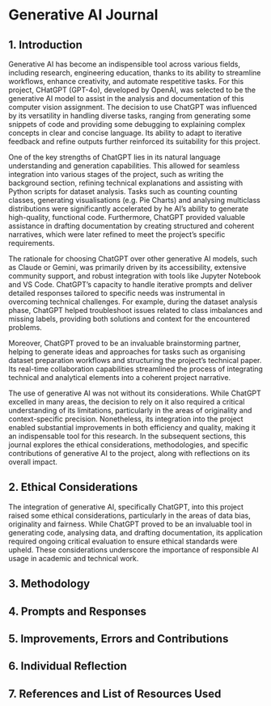 # Generative AI Journal

## 1. Introduction

Generative AI has become an indispensible tool across various fields, including research, engineering education, thanks to its ability to streamline workflows, enhance creativity, and automate respetitive tasks. For this project, CHatGPT (GPT-4o), developed by OpenAI, was selected to be the generative AI model to assist in the analysis and documentation of this computer vision assignment. The decision to use ChatGPT was influenced by its versatility in handling diverse tasks, ranging from generating some snippets of code and providing some debugging to explaining complex concepts in clear and concise language. Its ability to adapt to iterative feedback and refine outputs further reinforced its suitability for this project. 

One of the key strengths of ChatGPT lies in its natural language understanding and generation capabilities. This allowed for seamless integration into various stages of the project, such as writing the background section, refining technical explanations and assisting with Python scripts for dataset analysis. Tasks such as counting counting classes, generating visualisations (e.g. Pie Charts) and analysing multiclass distributions were significantly accelerated by he AI’s ability to generate high-quality, functional code. Furthermore, ChatGPT provided valuable assistance in drafting documentation by creating structured and coherent narratives, which were later refined to meet the project’s specific requirements.

The rationale for choosing ChatGPT over other generative AI models, such as Claude or Gemini, was primarily driven by its accessibility, extensive community support, and robust integration with tools like Jupyter Notebook and VS Code. ChatGPT’s capacity to handle iterative prompts and deliver detailed responses tailored to specific needs was instrumental in overcoming technical challenges. For example, during the dataset analysis phase, ChatGPT helped troubleshoot issues related to class imbalances and missing labels, providing both solutions and context for the encountered problems.

Moreover, ChatGPT proved to be an invaluable brainstorming partner, helping to generate ideas and approaches for tasks such as organising dataset preparation workflows and structuring the project’s technical paper. Its real-time collaboration capabilities streamlined the process of integrating technical and analytical elements into a coherent project narrative.

The use of generative AI was not without its considerations. While ChatGPT excelled in many areas, the decision to rely on it also required a critical understanding of its limitations, particularly in the areas of originality and context-specific precision. Nonetheless, its integration into the project enabled substantial improvements in both efficiency and quality, making it an indispensable tool for this research. In the subsequent sections, this journal explores the ethical considerations, methodologies, and specific contributions of generative AI to the project, along with reflections on its overall impact.

## 2. Ethical Considerations

The integration of generative AI, specifically ChatGPT, into this project raised some ethical considerations, particularly in the areas of data bias, originality and fairness. While ChatGPT proved to be an invaluable tool in generating code, analysing data, and drafting documentation, its application required ongoing critical evaluation to ensure ethical standards were upheld. These considerations underscore the importance of responsible AI usage in academic and technical work.

## 3. Methodology



## 4. Prompts and Responses



## 5. Improvements, Errors and Contributions



## 6. Individual Reflection



## 7. References and List of Resources Used
